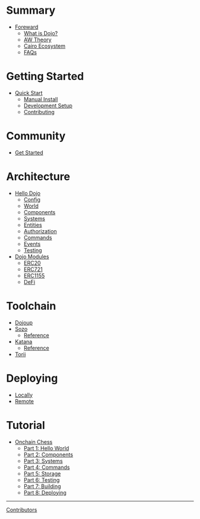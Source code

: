# Summary

-   [Foreward](./README.md)
    -   [What is Dojo?](./theory/what-is-dojo.md)
    -   [AW Theory](./theory/autonomous-worlds.md)
    -   [Cairo Ecosystem](./theory/cairo.md)
    -   [FAQs](./theory/faqs.md)

# Getting Started

-   [Quick Start](./getting-started/quick-start.md)
    -   [Manual Install](./getting-started/from-source.md)
    -   [Development Setup](./getting-started/setup.md)
    -   [Contributing](./getting-started/contributing.md)

# Community
-   [Get Started](./community/get-started.md)

# Architecture
-   [Hello Dojo](./cairo/hello-dojo.md)
    -   [Config](./cairo/config.md)
    -   [World](./cairo/world.md)
    -   [Components](./cairo/components.md)
    -   [Systems](./cairo/systems.md)
    -   [Entities](./cairo/entities.md)
    -   [Authorization](./cairo/authorization.md)
    -   [Commands](./cairo/commands.md)
    -   [Events](./cairo/events.md)
    -   [Testing](./cairo/testing.md)    
- [Dojo Modules](./cairo/modules.md)
    - [ERC20](./cairo/modules/erc20.md)
    - [ERC721]()
    - [ERC1155]()
    - [DeFi]()

# Toolchain
-   [Dojoup](./toolchain/dojoup.md)
-   [Sozo](./toolchain/sozo/overview.md)
    - [Reference](./toolchain/sozo/reference.md)
-   [Katana](./toolchain/katana/overview.md)
    - [Reference](./toolchain/katana/reference.md)
-   [Torii](./toolchain/torii/overview.md)

# Deploying
-   [Locally](./deployment/locally.md)
-   [Remote](./deployment/remote.md)

# Tutorial
-   [Onchain Chess](./tutorial/README.md)
    -   [Part 1: Hello World](./tutorial/part-1.md)
    -   [Part 2: Components](./tutorial/part-2.md)
    -   [Part 3: Systems](./tutorial/part-3.md)
    -   [Part 4: Commands](./tutorial/part-4.md)
    -   [Part 5: Storage](./tutorial/part-5.md)
    -   [Part 6: Testing](./tutorial/part-6.md)
    -   [Part 7: Building](./tutorial/part-7.md)
    -   [Part 8: Deploying](./tutorial/part-8.md)

---

[Contributors](misc/contributors.md)

<!-- # Building with Dojo
- [World](./world/world-planning.md)
  - [Component Creation](./world/component-creation.md)
  - [System Creation](./world/system-creation.md)
  - [Building](./world/building.md)
  - [Deploying](./world/deploying.md) -->
